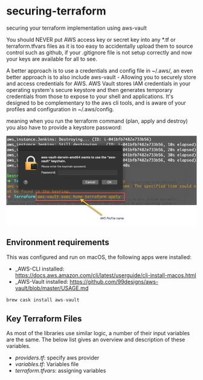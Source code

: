 # securing-terraform
securing your terraform implementation using aws-vault

You should NEVER put AWS access key or secret key into any *.tf or terraform.tfvars files as it is too easy to accidentally upload them to source control such as github, if your .gitignore file is not setup correctly and now your keys are available for all to see. 

A better approach is to use a credentials and config file in ~/.aws/, an even better approach is to also include aws-vault - Allowing you to securely store and access credentials for AWS. AWS Vault stores IAM credentials in your operating system's secure keystore and then generates temporary credentials from those to expose to your shell and applications. It's designed to be complementary to the aws cli tools, and is aware of your profiles and configuration in ~/.aws/config.

meaning when you run the terraform command (plan, apply and destroy) you also have to provide a keystore password: 

   ![example01](example/capture01.jpg)


## Environment requirements 
This was configured and run on macOS, the following apps were installed: 

* _AWS-CLI installed: https://docs.aws.amazon.com/cli/latest/userguide/cli-install-macos.html
* _AWS-Vault installed: https://github.com/99designs/aws-vault/blob/master/USAGE.md

```groovy 
brew cask install aws-vault
```

## Key Terraform Files
As most of the libraries use similar logic, a number of their input variables are the same. The below list gives an overview and description of these variables.

* _providers.tf_: specify aws provider 
* _variables.tf_: Variables file 
* _terraform.tfvars_: assigning variables 
